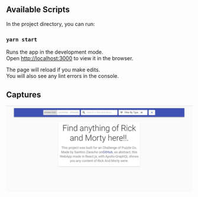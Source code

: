 ## Available Scripts

In the project directory, you can run:

### `yarn start`

Runs the app in the development mode.<br />
Open [http://localhost:3000](http://localhost:3000) to view it in the browser.

The page will reload if you make edits.<br />
You will also see any lint errors in the console.

## Captures

![Landing Image](https://github.com/santinozaracho/puzzle-rym-web/blob/master/images/landing.jpg?raw=true)

